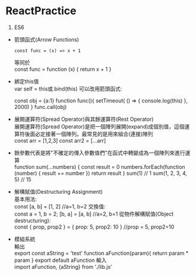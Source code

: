 # ReactPractice
1. ES6  
*   箭頭函式(Arrow Functions)  
    <pre><code>const func = (x) => x + 1</code></pre>
    等同於  
    const func = function (x) { return x + 1 }
  
* 綁定this值  
  var self = this或.bind(this)
  可以改用箭頭函式:
  
  const obj = {a:1}
  function func(){
    setTimeout( () => { console.log(this) }, 2000)
  }
  func.call(obj)
  
* 展開運算符(Spread Operator)與其餘運算符(Rest Operator)  
  展開運算符(Spread Operator)是把一個陣列展開(expand)成個別值，這個運算符後面必定接著一個陣列。最常見的是用來組合(連接)陣列  
  const arr = [1,2,3]
  const arr2 = [...arr]

* 餘參數代表是將"不確定的傳入參數值們"在函式中轉變成為一個陣列來進行運算  
  function sum(…numbers) {
    const result = 0
    numbers.forEach(function (number) {
      result += number
    })
    return result
  }
  sum(1) // 1
  sum(1, 2, 3, 4, 5) // 15
  
* 解構賦值(Destructuring Assignment)  
  基本用法:  
      const [a, b] = [1, 2] //a=1, b=2
  交換值:  
      const a = 1, b = 2;
      [b, a] = [a, b] //a=2, b=1
  從物件解構賦值(Object destructuring):  
      const { prop, prop2 } = { prop: 5, prop2: 10 } //prop = 5, prop2=10

* 模組系統  
  輸出  
  export const aString = 'test'
  function aFunction(param){
    return param * param
  }
  export default aFunction
  輸入  
  import aFunction, {aString} from './lib.js'
